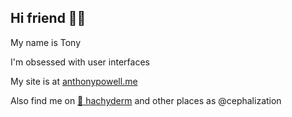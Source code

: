 ## Hi friend 👋🏽

My name is Tony

I'm obsessed with user interfaces

My site is at [anthonypowell.me](https://anthonypowell.me)

Also find me on [🐘&nbsp;hachyderm](https://hachyderm.io/@cephalization) and other places as @cephalization
